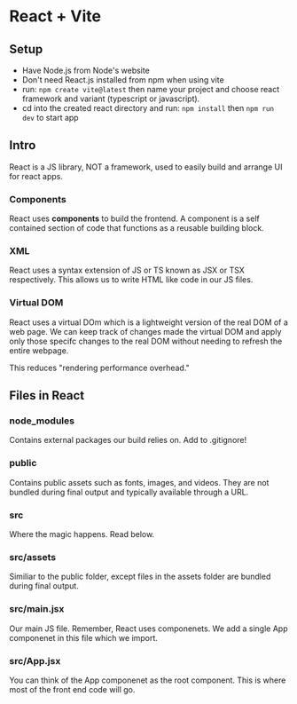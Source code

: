 # React + Vite

## Setup
- Have Node.js from Node's website
- Don't need React.js installed from npm when using vite
- run: `npm create vite@latest` then name your project and choose react framework and variant (typescript or javascript).
- cd into the created react directory and run: `npm install` then `npm run dev` to start app

## Intro
React is a JS library, NOT a framework, used to easily build and arrange UI for react apps.


### Components
React uses **components** to build the frontend. A component is a self contained section of code that functions as a reusable building block.

### XML
React uses a syntax extension of JS or TS known as JSX or TSX respectively. This allows us to write HTML like code in our JS files. 

### Virtual DOM
React uses a virtual DOm which is a lightweight version of the real DOM of a web page. We can keep track of changes made the virtual DOM and apply only those specifc changes to the real DOM without needing to refresh the entire webpage.

This reduces "rendering performance overhead."

## Files in React
### node_modules
Contains external packages our build relies on. Add to .gitignore!

### public
Contains public assets such as fonts, images, and videos. They are not bundled during final output and typically available through a URL.

### src
Where the magic happens. Read below.

### src/assets
Similiar to the public folder, except files in the assets folder are bundled during final output.

### src/main.jsx
Our main JS file. Remember, React uses componenets. We add a single App componenet in this file which we import.

### src/App.jsx
You can think of the App componenet as the root component. This is where most of the front end code will go.